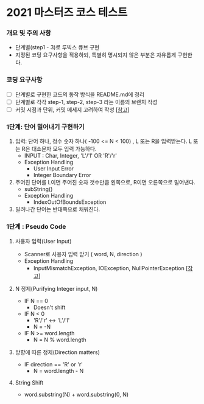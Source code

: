 # 2021 마스터즈 코스 테스트
 
### 개요 및 주의 사항
 - 단계별(step1 - 3)로 루빅스 큐브 구현
 - 지정된 코딩 요구사항을 적용하되, 특별히 명시되지 않은 부분은 자유롭게 구현한다.
 
 
### 코딩 요구사항
 - [ ] 단계별로 구현한 코드의 동작 방식을 README.md에 정리
 - [ ] 단계별로 각각 step-1, step-2, step-3 라는 이름의 브랜치 작성
 - [ ] 커밋 시점과 단위, 커밋 메세지 고려하여 작성 [[참고](https://meetup.toast.com/posts/106)]

### 1단계: 단어 밀어내기 구현하기
1. 입력: 단어 하나, 정수 숫자 하나( -100 <= N < 100) , L 또는 R을 입력받는다. L 또는 R은 대소문자 모두 입력 가능하다.
    - INPUT : Char, Integer, 'L'/'l' OR 'R'/'r' 
    - Exception Handling
        * User Input Error
        * Integer Boundary Error
2. 주어진 단어를 L이면 주어진 숫자 갯수만큼 왼쪽으로, R이면 오른쪽으로 밀어낸다.
    - subString()
    - Exception Handling
        * IndexOutOfBoundsException
3. 밀려나간 단어는 반대쪽으로 채워진다.


### 1단계 : Pseudo Code
1. 사용자 입력(User Input)
    - Scanner로 사용자 입력 받기 ( word, N, direction )
    - Exception Handling
        * InputMismatchException, IOException, NullPointerException [[참고](https://docs.oracle.com/javase/7/docs/api/java/util/Scanner.html)]
             
2. N 정제(Purifying Integer input, N)
    - IF N == 0 
        * Doesn't shift
    - IF N < 0
        * 'R'/'r' ↔ 'L'/'l'
        * N = -N
    - IF N >= word.length
        * N = N % word.length

3. 방향에 따른 정제(Direction matters)
    - IF direction == 'R' or 'r'
        * N = word.length - N

4. String Shift
    -  word.substring(N) + word.substring(0, N)
    

